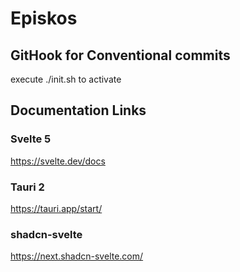 # Episkos

## GitHook for Conventional commits

execute ./init.sh to activate

## Documentation Links

### Svelte 5

https://svelte.dev/docs

### Tauri 2

https://tauri.app/start/

### shadcn-svelte

https://next.shadcn-svelte.com/
